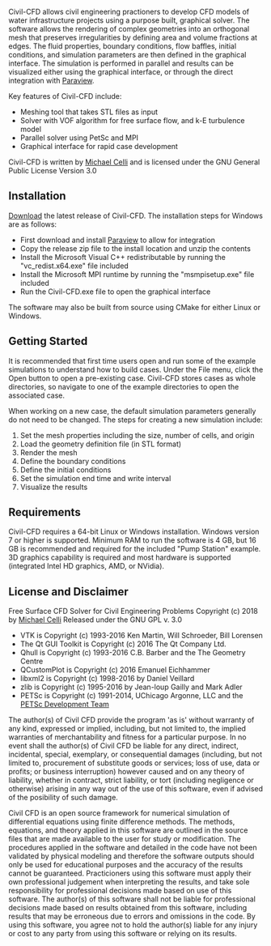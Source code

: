 Civil-CFD allows civil engineering practioners to develop CFD models of water infrastructure projects using a purpose built, graphical solver.  The software allows the rendering of complex geometries into an orthogonal mesh that preserves irregularities by defining area and volume fractions at edges.  The fluid properties, boundary conditions, flow baffles, initial conditions, and simulation parameters are then defined in the graphical interface.  The simulation is performed in parallel and results can be visualized either using the graphical interface, or through the direct integration with [Paraview](https://www.paraview.org).

Key features of Civil-CFD include:
* Meshing tool that takes STL files as input
* Solver with VOF algorithm for free surface flow, and k-E turbulence model
* Parallel solver using PetSc and MPI
* Graphical interface for rapid case development

Civil-CFD is written by [Michael Celli](http://linkedin.com/in/michael-c-98809420) and is licensed under the GNU General Public License Version 3.0 

## Installation

[Download](https://github.com/civilcfd/Civil-CFD/releases) the latest release of Civil-CFD.  The installation steps for Windows are as follows:

* First download and install [Paraview](https://www.paraview.org) to allow for integration
* Copy the release zip file to the install location and unzip the contents
* Install the Microsoft Visual C++ redistributable by running the "vc_redist.x64.exe" file included 
* Install the Microsoft MPI runtime by running the "msmpisetup.exe" file included
* Run the Civil-CFD.exe file to open the graphical interface

The software may also be built from source using CMake for either Linux or Windows.

## Getting Started

It is recommended that first time users open and run some of the example simulations to understand how to build cases.  Under the File menu, click the Open button to open a pre-existing case.  Civil-CFD stores cases as whole directories, so navigate to one of the example directories to open the associated case.  

When working on a new case, the default simulation parameters generally do not need to be changed.  The steps for creating a new simulation include:

1. Set the mesh properties including the size, number of cells, and origin
2. Load the geometry definition file (in STL format)
3. Render the mesh
4. Define the boundary conditions
5. Define the initial conditions
6. Set the simulation end time and write interval
7. Visualize the results

## Requirements

Civil-CFD requires a 64-bit Linux or Windows installation.  Windows version 7 or higher is supported.  Minimum RAM to run the software is 4 GB, but 16 GB is recommended and required for the included "Pump Station" example.  3D graphics capability is required and most hardware is supported (integrated Intel HD graphics, AMD, or NVidia).

## License and Disclaimer

Free Surface CFD Solver for Civil Engineering Problems
Copyright (c) 2018 by [Michael Celli](http://linkedin.com/in/michael-c-98809420)
Released under the GNU GPL v. 3.0 

* VTK is Copyright (c) 1993-2016 Ken Martin, Will Schroeder, Bill Lorensen
* The Qt GUI Toolkit is Copyright (c) 2016 The Qt Company Ltd.
* Qhull is Copyright (c) 1993-2016 C.B. Barber and the The Geometry Centre
* QCustomPlot is Copyright (c) 2016 Emanuel Eichhammer
* libxml2 is Copyright (c) 1998-2016 by Daniel Veillard
* zlib is Copyright (c) 1995-2016 by Jean-loup Gailly and Mark Adler
* PETSc is Copyright (c) 1991-2014, UChicago Argonne, LLC and the [PETSc Development Team](http://www.mcs.anl.gov/petsc/miscellaneous/index.html)

The author(s) of Civil CFD provide the program 'as is' without warranty of any kind, expressed or implied, including, but not limited to, the implied warranties of merchantability and fitness for a particular purpose. In no event shall the author(s) of Civil CFD be liable for any direct, indirect, incidental, special, exemplary, or consequential damages (including, but not limited to, procurement of substitute goods or services; loss of use, data or profits; or business interruption) however caused and on any theory of liability, whether in contract, strict liability, or tort (including negligence or otherwise) arising in any way out of the use of this software, even if advised of the posibility of such damage.  

Civil CFD is an open source framework for numerical simulation of differential equations using finite difference methods. The methods, equations, and theory applied in this software are outlined in the source files that are made available to the user for study or modification. The procedures applied in the software and detailed in the code have not been validated by physical modeling and therefore the software outputs should only be used for educational purposes and the accuracy of the results cannot be guaranteed. Practicioners using this software must apply their own professional judgement when interpreting the results, and take sole responsibility for professional decisions made based on use of this software. The author(s) of this software shall not be liable for professional decisions made based on results obtained from this software, including results that may be erroneous due to errors and omissions in the code. By using this software, you agree not to hold the author(s) liable for any injury or cost to any party from using this software or relying on its results.


